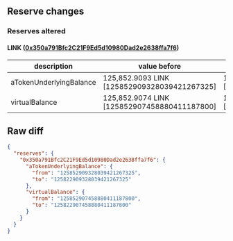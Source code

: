 ## Reserve changes

### Reserves altered

#### LINK ([0x350a791Bfc2C21F9Ed5d10980Dad2e2638ffa7f6](https://optimistic.etherscan.io/address/0x350a791Bfc2C21F9Ed5d10980Dad2e2638ffa7f6))

| description | value before | value after |
| --- | --- | --- |
| aTokenUnderlyingBalance | 125,852.9093 LINK [125852909328039421267325] | 125,822.9093 LINK [125822909328039421267325] |
| virtualBalance | 125,852.9074 LINK [125852907458880411187800] | 125,822.9074 LINK [125822907458880411187800] |


## Raw diff

```json
{
  "reserves": {
    "0x350a791Bfc2C21F9Ed5d10980Dad2e2638ffa7f6": {
      "aTokenUnderlyingBalance": {
        "from": "125852909328039421267325",
        "to": "125822909328039421267325"
      },
      "virtualBalance": {
        "from": "125852907458880411187800",
        "to": "125822907458880411187800"
      }
    }
  }
}
```